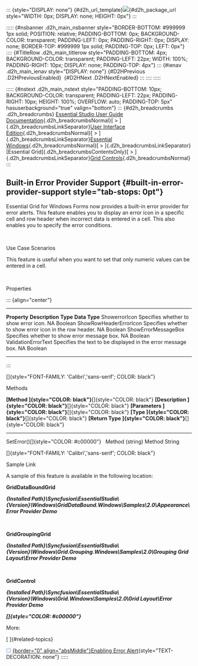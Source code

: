 ::: {style="DISPLAY: none"}
[](ms-xhelp:///?Id=d2h_url_template){#d2h_url_template}![](!package_url!){#d2h_package_url style="WIDTH: 0px; DISPLAY: none; HEIGHT: 0px"}
:::

::::: {#nsbanner .d2h_main_nsbanner style="BORDER-BOTTOM: #999999 1px solid; POSITION: relative; PADDING-BOTTOM: 0px; BACKGROUND-COLOR: transparent; PADDING-LEFT: 0px; PADDING-RIGHT: 0px; DISPLAY: none; BORDER-TOP: #999999 1px solid; PADDING-TOP: 0px; LEFT: 0px"}
:::: {#TitleRow .d2h_main_titlerow style="PADDING-BOTTOM: 4px; BACKGROUND-COLOR: transparent; PADDING-LEFT: 22px; WIDTH: 100%; PADDING-RIGHT: 10px; DISPLAY: none; PADDING-TOP: 4px"}
::: {#ienav .d2h_main_ienav style="DISPLAY: none"}
[](ms-xhelp:///?Id=a00093fb-a076-41b4-ad20-6a584fb17ac8){#D2HPrevious .D2HPreviousEnabled}  [](ms-xhelp:///?Id=3f598027-a791-4bbb-b105-cd792cf7c731){#D2HNext .D2HNextEnabled}
:::
::::
:::::

::::: {#nstext .d2h_main_nstext style="PADDING-BOTTOM: 10px; BACKGROUND-COLOR: transparent; PADDING-LEFT: 22px; PADDING-RIGHT: 10px; HEIGHT: 100%; OVERFLOW: auto; PADDING-TOP: 5px" hasuserbackground="true" valign="bottom"}
::: {#d2h_breadcrumbs .d2h_breadcrumbs}
[Essential Studio User Guide Documentation](ms-xhelp:///?Id=12457748-09e3-4d74-a240-8e049cedf030){.d2h_breadcrumbsNormal}[ \> ]{.d2h_breadcrumbsLinkSeparator}[User Interface Edition](ms-xhelp:///?Id=c29296b7-531c-413b-a0ec-488ca1f7f669){.d2h_breadcrumbsNormal}[ \> ]{.d2h_breadcrumbsLinkSeparator}[Essential Windows](ms-xhelp:///?Id=e60759d8-47a4-4570-9d7a-16a68d63f2ea){.d2h_breadcrumbsNormal}[ \> ]{.d2h_breadcrumbsLinkSeparator}[Essential Grid]{.d2h_breadcrumbsContentsOnly}[ \> ]{.d2h_breadcrumbsLinkSeparator}[Grid Controls](ms-xhelp:///?Id=bf2d70d7-33dc-4c67-a55d-4fcf8d51dc2b){.d2h_breadcrumbsNormal}
:::

## Built-in Error Provider Support {#built-in-error-provider-support style="tab-stops: 0pt"}

Essential Grid for Windows Forms now provides a built-in error provider for error alerts. This feature enables you to display an error icon in a specific cell and row header when incorrect data is entered in a cell. This also enables you to specify the error conditions.

 

Use Case Scenarios

This feature is useful when you want to set that only numeric values can be entered in a cell.

 

Properties

::: {align="center"}
  ------------------------ -------------------------------------------------------------- ---------- ---------------
  **Property**             **Description**                                                **Type**   **Data Type**
  ShowerrorIcon            Specifies whether to show error icon.                          NA         Boolean
  ShowRowHeaderErrorIcon   Specifies whether to show error icon in the row header.        NA         Boolean
  ShowErrorMessageBox      Specifies whether to show error message box.                   NA         Boolean
  ValidationErrorText      Specifies the text to be displayed in the error message box.   NA         Boolean
  ------------------------ -------------------------------------------------------------- ---------- ---------------
:::

[]{style="FONT-FAMILY: 'Calibri','sans-serif'; COLOR: black"} 

Methods

  **[Method ]{style="COLOR: black"}**[]{style="COLOR: black"}   **[Description ]{style="COLOR: black"}**[]{style="COLOR: black"}   **[Parameters ]{style="COLOR: black"}**[]{style="COLOR: black"}   **[Type ]{style="COLOR: black"}**[]{style="COLOR: black"}   **[Return Type ]{style="COLOR: black"}**[]{style="COLOR: black"}
  ------------------------------------------------------------- ------------------------------------------------------------------ ----------------------------------------------------------------- ----------------------------------------------------------- ------------------------------------------------------------------
  SetError()[]{style="COLOR: #c00000"}                                                                                             Method (string)                                                   Method                                                      String

[]{style="FONT-FAMILY: 'Calibri','sans-serif'; COLOR: black"} 

Sample Link

A sample of this feature is available in the following location:

**GridDataBoundGrid**

***{Installed Path}\\Syncfusion\\EssentialStudio\\{Version}\\Windows\\GridDataBound.Windows\\Samples\\2.0\\Appearance\\Error Provider Demo***

 

**GridGroupingGrid**

***{Installed Path}\\Syncfusion\\EssentialStudio\\{Version}\\Windows\\Grid.Grouping.Windows\\Samples\\2.0\\Grouping Grid Layout\\Error Provider Demo***

 

**GridControl**

***{Installed Path}\\Syncfusion\\EssentialStudio\\{Version}\\Windows\\Grid.Windows\\Samples\\2.0\\Grid Layout\\Error Provider Demo***

***[]{style="COLOR: #c00000"}*** 

More:

[ ]{#related-topics}

[![](button.gif){border="0" align="absMiddle"}Enabling Error Alert](ms-xhelp:///?Id=3f598027-a791-4bbb-b105-cd792cf7c731){style="TEXT-DECORATION: none"}
:::::
